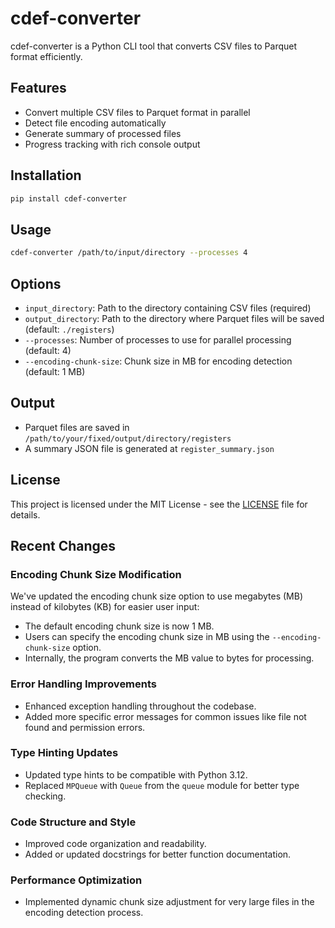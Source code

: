 # cdef-converter

cdef-converter is a Python CLI tool that converts CSV files to Parquet format efficiently.

## Features

- Convert multiple CSV files to Parquet format in parallel
- Detect file encoding automatically
- Generate summary of processed files
- Progress tracking with rich console output

## Installation

```bash
pip install cdef-converter
```

## Usage

```bash
cdef-converter /path/to/input/directory --processes 4
```

## Options

- `input_directory`: Path to the directory containing CSV files (required)
- `output_directory`: Path to the directory where Parquet files will be saved (default: `./registers`)
- `--processes`: Number of processes to use for parallel processing (default: 4)
- `--encoding-chunk-size`: Chunk size in MB for encoding detection (default: 1 MB)

## Output

- Parquet files are saved in `/path/to/your/fixed/output/directory/registers`
- A summary JSON file is generated at `register_summary.json`

## License

This project is licensed under the MIT License - see the [LICENSE](LICENSE) file for details.

## Recent Changes

### Encoding Chunk Size Modification

We've updated the encoding chunk size option to use megabytes (MB) instead of kilobytes (KB) for easier user input:

- The default encoding chunk size is now 1 MB.
- Users can specify the encoding chunk size in MB using the `--encoding-chunk-size` option.
- Internally, the program converts the MB value to bytes for processing.

### Error Handling Improvements

- Enhanced exception handling throughout the codebase.
- Added more specific error messages for common issues like file not found and permission errors.

### Type Hinting Updates

- Updated type hints to be compatible with Python 3.12.
- Replaced `MPQueue` with `Queue` from the `queue` module for better type checking.

### Code Structure and Style

- Improved code organization and readability.
- Added or updated docstrings for better function documentation.

### Performance Optimization

- Implemented dynamic chunk size adjustment for very large files in the encoding detection process.
